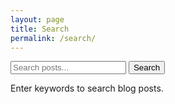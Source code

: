 ```yaml
---
layout: page
title: Search
permalink: /search/
---
```


<div class="search-container">
  <div class="search-box">
    <input type="text" id="search-input" placeholder="Search posts..." class="form-control">
    <button id="search-button" class="btn btn-primary">
      <i class="fas fa-search"></i> Search
    </button>
  </div>
  
  <div id="search-results" class="mt-4">
    <div class="initial-message">
      <p>Enter keywords to search blog posts.</p>
    </div>
  </div>
</div>

<!-- 使用正确的路径引用 search.js -->
<script src="{{ '/assets/vendor/startbootstrap-clean-blog/js/search.js' | relative_url }}"></script>